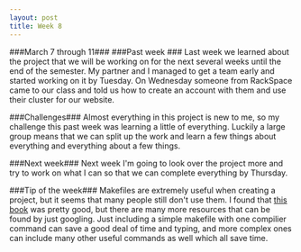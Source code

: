 ```yaml
---
layout: post
title: Week 8
---
```


###March 7 through 11###
###Past week ###
Last week we learned about the project that we will be working on for the next several weeks until the end of the semester. My partner and I managed to get a team early and started working on it by Tuesday. On Wednesday someone from RackSpace came to our class and told us how to create an account with them and use their cluster for our website. 

###Challenges###
Almost everything in this project is new to me, so my challenge this past week was learning a little of everything. Luckily a large group means that we can split up the work and learn a few things about everything and everything about a few things. 

###Next week###
Next week I'm going to look over the project more and try to work on what I can so that we can complete everything by Thursday. 

###Tip of the week###
Makefiles are extremely useful when creating a project, but it seems that many people still don't use them. I found that [this book](https://www.gnu.org/software/make/manual/make.pdf) was pretty good, but there are many more resources that can be found by just googling. Just including a simple makefile with one compilier command can save a good deal of time and typing, and more complex ones can include many other useful commands as well which all save time. 
